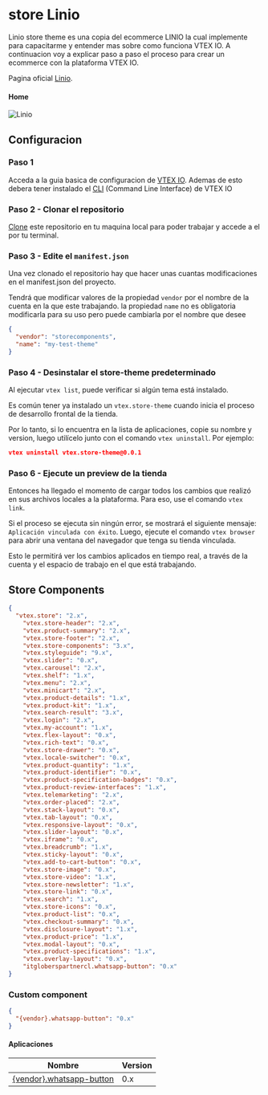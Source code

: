 # store Linio

Linio store theme es una copia del ecommerce LINIO la cual implemente para capacitarme y entender mas sobre como funciona VTEX IO.
A continuacion voy a explicar paso a paso el proceso para crear un ecommerce con  la plataforma VTEX IO.

Pagina oficial [Linio](https://www.linio.com.co/?gclsrc=aw.ds&&adjust_t=1zira0_f1h7ws&adjust_google_network=g&adjust_google_placement=&adjust_campaign=LICO-LAB-AO-INSTI-LOC-00007-Brand_linio_absoluto-Ago21-GG-Search-Conversion-Brand&adjust_adgroup=51198174648&utm_term=&gclid=CjwKCAiAheacBhB8EiwAItVO2ystcnbn1Ml4d1-thpg7HyhW73g2ccdSbCknAyj64RiL-hXtns_W_RoCtpAQAvD_BwE#).

#### Home

![Linio](../assets/img/readme__buttom-whatsApp.png)

## Configuracion

### Paso 1

Acceda a la guia basica de configuracion de [VTEX IO](https://vtex.io/docs/getting-started/build-stores-with-store-framework/1). Ademas de esto debera tener instalado el [CLI](https://developers.vtex.com/vtex-developer-docs/docs/vtex-io-documentation-vtex-io-cli-installation-and-command-reference) (Command Line Interface) de VTEX IO

### Paso 2 - Clonar el repositorio

[Clone](https://github.com/alejandra1012/liniovtex-store-theme/tree/master) este repositorio en tu maquina local para poder trabajar y accede a el por tu terminal.

### Paso 3 - Edite el `manifest.json`

Una vez clonado el repositorio hay que hacer unas cuantas modificaciones en el manifest.json del proyecto.

Tendrá que modificar valores de la propiedad `vendor` por el nombre de la cuenta en la que este trabajando. la propiedad `name` no es obligatoria modificarla para su uso pero puede cambiarla por el nombre que desee

```json
{
  "vendor": "storecomponents",
  "name": "my-test-theme"
}
```

### Paso 4 - Desinstalar el store-theme predeterminado

Al ejecutar `vtex list`, puede verificar si algún tema está instalado.

Es común tener ya instalado un `vtex.store-theme` cuando inicia el proceso de desarrollo frontal de la tienda.

Por lo tanto, si lo encuentra en la lista de aplicaciones, copie su nombre y version, luego utilícelo junto con el comando `vtex uninstall`. Por ejemplo:

```json
vtex uninstall vtex.store-theme@0.0.1
```

### Paso 6 - Ejecute un preview de la tienda

Entonces ha llegado el momento de cargar todos los cambios que realizó en sus archivos locales a la plataforma. Para eso, use el comando `vtex link`.

Si el proceso se ejecuta sin ningún error, se mostrará el siguiente mensaje: `Aplicación vinculada con éxito`. Luego, ejecute el comando `vtex browser` para abrir una ventana del navegador que tenga su tienda vinculada.

Esto le permitirá ver los cambios aplicados en tiempo real, a través de la cuenta y el espacio de trabajo en el que está trabajando.

## Store Components

```json
{
  "vtex.store": "2.x",
    "vtex.store-header": "2.x",
    "vtex.product-summary": "2.x",
    "vtex.store-footer": "2.x",
    "vtex.store-components": "3.x",
    "vtex.styleguide": "9.x",
    "vtex.slider": "0.x",
    "vtex.carousel": "2.x",
    "vtex.shelf": "1.x",
    "vtex.menu": "2.x",
    "vtex.minicart": "2.x",
    "vtex.product-details": "1.x",
    "vtex.product-kit": "1.x",
    "vtex.search-result": "3.x",
    "vtex.login": "2.x",
    "vtex.my-account": "1.x",
    "vtex.flex-layout": "0.x",
    "vtex.rich-text": "0.x",
    "vtex.store-drawer": "0.x",
    "vtex.locale-switcher": "0.x",
    "vtex.product-quantity": "1.x",
    "vtex.product-identifier": "0.x",
    "vtex.product-specification-badges": "0.x",
    "vtex.product-review-interfaces": "1.x",
    "vtex.telemarketing": "2.x",
    "vtex.order-placed": "2.x",
    "vtex.stack-layout": "0.x",
    "vtex.tab-layout": "0.x",
    "vtex.responsive-layout": "0.x",
    "vtex.slider-layout": "0.x",
    "vtex.iframe": "0.x",
    "vtex.breadcrumb": "1.x",
    "vtex.sticky-layout": "0.x",
    "vtex.add-to-cart-button": "0.x",
    "vtex.store-image": "0.x",
    "vtex.store-video": "1.x",
    "vtex.store-newsletter": "1.x",
    "vtex.store-link": "0.x",
    "vtex.search": "1.x",
    "vtex.store-icons": "0.x",
    "vtex.product-list": "0.x",
    "vtex.checkout-summary": "0.x",
    "vtex.disclosure-layout": "1.x",
    "vtex.product-price": "1.x",
    "vtex.modal-layout": "0.x",
    "vtex.product-specifications": "1.x",
    "vtex.overlay-layout": "0.x",
    "itgloberspartnercl.whatsapp-button": "0.x"
}
```
### Custom component

```json
{
  "{vendor}.whatsapp-button": "0.x"
}
```

#### Aplicaciones

| Nombre                                                                                                | Version |
| ----------------------------------------------------------------------------------------------------- | ------- |
| [{vendor}.whatsapp-button](https://github.com/alejandra1012/itgloberspartnercl-whatsapp-button)       | 0.x     |
